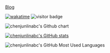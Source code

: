 <a href="https://cjlio.com" align="center">Blog</a>

[![wakatime](https://wakatime.com/badge/user/55b590e1-cfc8-48d0-ae56-732d2a99a962.svg)](https://wakatime.com/@55b590e1-cfc8-48d0-ae56-732d2a99a962) ![visitor badge](https://visitor-badge.laobi.icu/badge?page_id=chenjunlinabc)


<img alt="chenjunlinabc's Github chart" src="https://ghchart.rshah.org/chenjunlinabc" />

[![chenjunlinabc's GitHub stats](https://github-readme-stats.vercel.app/api?username=chenjunlinabc)](https://github.com/anuraghazra/github-readme-stats)

![chenjunlinabc's GitHub Most Used Languages](https://github-readme-stats.vercel.app/api/top-langs/?username=chenjunlinabc)
